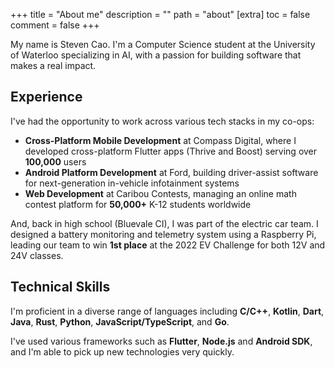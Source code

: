 +++
title = "About me"
description = ""
path = "about"
[extra]
toc = false
comment = false
+++

My name is Steven Cao.
I'm a Computer Science student at the University of Waterloo specializing in AI, with a passion for building software that makes a real impact.

## Experience

I've had the opportunity to work across various tech stacks in my co-ops:

- **Cross-Platform Mobile Development** at Compass Digital, where I developed cross-platform Flutter apps (Thrive and Boost) serving over **100,000** users
- **Android Platform Development** at Ford, building driver-assist software for next-generation in-vehicle infotainment systems
- **Web Development** at Caribou Contests, managing an online math contest platform for **50,000+** K-12 students worldwide

And, back in high school (Bluevale CI), I was part of the electric car team.
I designed a battery monitoring and telemetry system using a Raspberry Pi, leading our team to win **1st place** at the 2022 EV Challenge for both 12V and 24V classes.

## Technical Skills

I'm proficient in a diverse range of languages including **C/C++**, **Kotlin**, **Dart**, **Java**, **Rust**, **Python**, **JavaScript/TypeScript**, and **Go**.

I've used various frameworks such as **Flutter**, **Node.js** and **Android SDK**, and I'm able to pick up new technologies very quickly.
